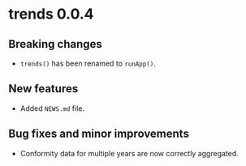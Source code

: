 # trends 0.0.4

## Breaking changes

* `trends()` has been renamed to `runApp()`.

## New features

* Added `NEWS.md` file.

## Bug fixes and minor improvements

* Conformity data for multiple years are now correctly aggregated.
